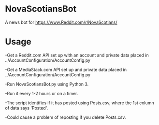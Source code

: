 # NovaScotiansBot
A news bot for https://www.Reddit.com/r/NovaScotians/

# Usage
-Get a Reddit.com API set up with an account and private data placed in ../AccountConfiguration/AccountConfig.py

-Get a MediaStack.com API set up and private data placed in ../AccountConfiguration/AccountConfig.py

-Run NovaScotiansBot.py using Python 3.

-Run it every 1-2 hours or on a timer.

-The script identifies if it has posted using Posts.csv, where the 1st column of data says 'Posted'.

-Could cause a problem of reposting if you delete Posts.csv.
